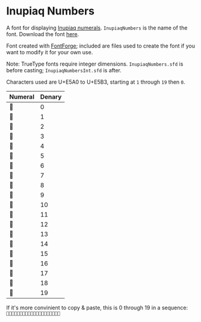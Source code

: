 # Inupiaq Numbers

A font for displaying [Inupiaq numerals](https://en.wikipedia.org/wiki/Kaktovik_Inupiaq_numerals). `InupiaqNumbers` is the name of the font. Download the font [here](https://github.com/0xcf843ecf802c722f434d56/InupiaqNumbers/releases).

Font created with [FontForge](https://github.com/fontforge/fontforge); included are files used to create the font if you want to modify it for your own use.

Note: TrueType fonts require integer dimensions. `InupiaqNumbers.sfd` is before casting; `InupiaqNumbersInt.sfd` is after.

Characters used are U+E5A0 to U+E5B3, starting at `1` through `19` then `0`.

| Numeral | Denary |
| ------- | ------ |
|  | 0 |
|  | 1 |
|  | 2 |
|  | 3 |
|  | 4 |
|  | 5 |
|  | 6 |
|  | 7 |
|  | 8 |
|  | 9 |
|  | 10 |
|  | 11 |
|  | 12 |
|  | 13 |
|  | 14 |
|  | 15 |
|  | 16 |
|  | 17 |
|  | 18 |
|  | 19 |

If it's more convinient to copy & paste, this is 0 through 19 in a sequence: ``

